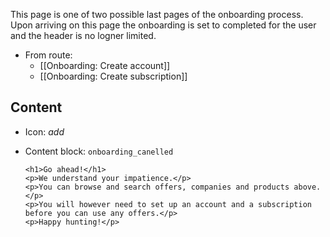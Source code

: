 This page is one of two possible last pages of the onboarding process. Upon arriving on this page the onboarding is set to completed for the user and the header is no logner limited.

* From route:
  * [[Onboarding: Create account]]
  * [[Onboarding: Create subscription]]

## Content
* Icon: _add_
* Content block: `onboarding_canelled`  

  `<h1>Go ahead!</h1>`   
  `<p>We understand your impatience.</p>`  
  `<p>You can browse and search offers, companies and products above.</p>`  
  `<p>You will however need to set up an account and a subscription before you can use any offers.</p>`  
  `<p>Happy hunting!</p>`



